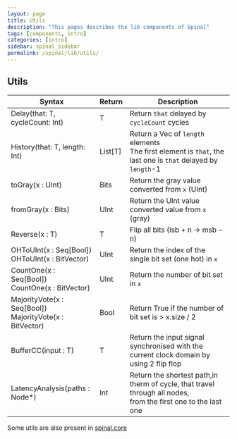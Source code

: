 ```yaml
---
layout: page
title: Utils
description: "This pages describes the lib components of Spinal"
tags: [components, intro]
categories: [intro]
sidebar: spinal_sidebar
permalink: /spinal/lib/utils/
---
```


## Utils

| Syntax | Return | Description |
| ------------------------------- | ---- | --- |
| Delay(that: T, cycleCount: Int) | T | Return `that` delayed by `cycleCount` cycles |
| History(that: T, length: Int) | List[T] | Return a Vec of `length` elements <br> The first element is `that`, the last one is `that` delayed by `length`-1   |
| toGray(x : UInt) | Bits | Return the gray value converted from `x` (UInt) |
| fromGray(x : Bits) | UInt | Return the UInt value converted value from `x` (gray) |
| Reverse(x : T) | T | Flip all bits (lsb + n -> msb - n) |
| OHToUInt(x : Seq[Bool]) <br> OHToUInt(x : BitVector) | UInt | Return the index of the single bit set (one hot) in `x` |
| CountOne(x : Seq[Bool]) <br> CountOne(x : BitVector) | UInt | Return the number of bit set in `x` |
| MajorityVote(x : Seq[Bool]) <br> MajorityVote(x : BitVector) | Bool | Return True if the number of bit set is > x.size / 2 |
| BufferCC(input : T) | T | Return the input signal synchronised with the current clock domain by using 2 flip flop |
| LatencyAnalysis(paths : Node*) | Int | Return the shortest path,in therm of cycle, that travel through all nodes, <br> from the first one to the last one |

Some utils are also present in [spinal.core](/SpinalDoc/spinal/core/utils/)
